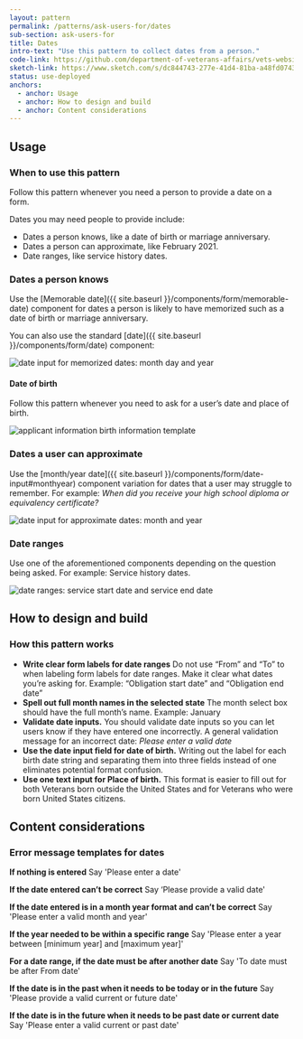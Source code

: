 ```yaml
---
layout: pattern
permalink: /patterns/ask-users-for/dates
sub-section: ask-users-for
title: Dates
intro-text: "Use this pattern to collect dates from a person."
code-link: https://github.com/department-of-veterans-affairs/vets-website/blob/main/src/platform/forms-system/src/js/web-component-patterns/datePatterns.jsx
sketch-link: https://www.sketch.com/s/dc844743-277e-41d4-81ba-a48fd0743952/p/303BA3DA-853A-471B-9A2E-53C72F08368D/canvas
status: use-deployed
anchors:
  - anchor: Usage
  - anchor: How to design and build
  - anchor: Content considerations
---
```


## Usage

### When to use this pattern 

Follow this pattern whenever you need a person to provide a date on a form.

Dates you may need people to provide include:
- Dates a person knows, like a date of birth or marriage anniversary.
- Dates a person can approximate, like February 2021.
- Date ranges, like service history dates.

### Dates a person knows

Use the [Memorable date]({{ site.baseurl }}/components/form/memorable-date) component for dates a person is likely to have memorized such as a date of birth or marriage anniversary. 

You can also use the standard [date]({{ site.baseurl }}/components/form/date) component:

![date input for memorized dates: month day and year]({{site.baseurl}}/images/patterns/ask-users-for/dates/date-input.png) 

#### Date of birth

Follow this pattern whenever you need to ask for a user’s date and place of birth. 

![applicant information birth information template]({{site.baseurl}}/images/patterns/ask-users-for/dates/birth-info.png) 

### Dates a user can approximate

Use the [month/year date]({{ site.baseurl }}/components/form/date-input#monthyear) component variation for dates that a user may struggle to remember. For example: *When did you receive your high school diploma or equivalency certificate?* 

![date input for approximate dates: month and year]({{site.baseurl}}/images/patterns/ask-users-for/dates/date-input-month-year.png) 
 
### Date ranges

Use one of the aforementioned components depending on the question being asked. For example: Service history dates.

![date ranges: service start date and service end date]({{site.baseurl}}/images/patterns/ask-users-for/dates/date-ranges.png) 

## How to design and build 

### How this pattern works

- **Write clear form labels for date ranges** Do not use “From” and “To” to when labeling form labels for date ranges. Make it clear what dates you’re asking for. Example: “Obligation start date” and “Obligation end date” 
- **Spell out full month names in the selected state** The month select box should have the full month’s name. Example: January 
- **Validate date inputs.** You should validate date inputs so you can let users know if they have entered one incorrectly. A general validation message for an incorrect date: *Please enter a valid date*
- **Use the date input field for date of birth.** Writing out the label for each birth date string and separating them into three fields instead of one eliminates potential format confusion.
- **Use one text input for Place of birth.** This format is easier to fill out for both Veterans born outside the United States and for Veterans who were born United States citizens.
 
## Content considerations

### Error message templates for dates

**If nothing is entered**
Say 'Please enter a date'

**If the date entered can’t be correct**
Say ‘Please provide a valid date'

**If the date entered is in a month year format and  can’t be correct**
Say 'Please enter a valid month and year'

**If the year needed to be within a specific range**
Say 'Please enter a year between [minimum year] and [maximum year]'

**For a date range, if the date must be after another date**
Say 'To date must be after From date'

**If the date is in the past when it needs to be today or in the future**
Say 'Please provide a valid current or future date'

**If the date is in the future when it needs to be past date or current date**
Say  'Please enter a valid current or past date'